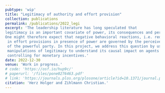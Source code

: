 ```yaml
---
pubtype: 'wip'
title: "Legitimacy of authority and effort provision"
collection: publications
permalink: /publications/2022_legi
excerpt: 'The leadership literature has long speculated that 
legitimacy is an important covariate of power, its consequences and perceptions (Bass and Stogdill 1990). 
One might therefore expect that negative behavioral reactions, i.e. reductions
 in effort provisions in presence of power are governed by the perceived legitimacy 
 of the powerful party. In this project, we address this question by using direct 
 manipulations of legitimacy to understand its causal impact on agents effort provision, 
 controlling for monetary incentives.'
date: 2022-12-30
venue: 'Work in progress.'
# code: 'https://osf.io/hup9c/'
# paperurl: '/files/pone0276463.pdf'
# link: 'https://journals.plos.org/plosone/article?id=10.1371/journal.pone.0276463'
citation: 'Herz Holger and Zihlmann Christian.'
---
```

